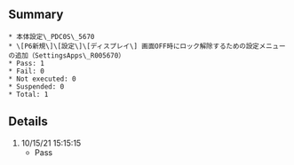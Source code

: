 ## Summary
	* 本体設定\_PDC0S\_5670
	* \[P6新規\]\[設定\]\[ディスプレイ\] 画面OFF時にロック解除するための設定メニューの追加（SettingsApps\_R005670）
	* Pass: 1
	* Fail: 0
	* Not executed: 0
	* Suspended: 0
	* Total: 1
## Details
1. 10/15/21 15:15:15
	* Pass
